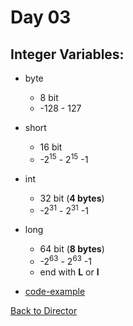 Day 03
====

Integer Variables:
---
* byte  
  * 8 bit
  * -128 - 127
* short
    * 16 bit
    * -2<sup>15</sup> - 2<sup>15</sup> -1
* int
  * 32 bit (**4 bytes**)
  * -2<sup>31</sup> - 2<sup>31</sup> -1
* long
  * 64 bit (**8 bytes**)
  * -2<sup>63</sup> - 2<sup>63</sup> -1
  * end with **L** or **l**

* [code-example](../Codes/IntegerTest.java)


[Back to Director](https://github.com/WestbrookYuan/Java-Learning/blob/4bbd43808c5b55f1ab9f754055cdaa7899ffa406/README.md)